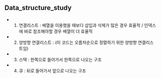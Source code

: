 ## Data_structure_study

*  1. 연결리스트 :
배열을 이용했을 때보다 삽입과 삭제가 많은 경우 효율적 / 인덱스에 바로 참조해야할 경우 배열이 더 효율적
*  2. 양방향 연결리스트 :
(이 코드는 오름차순으로 정렬하기 위한 양방향 연결리스트임)
*  3. 스택 :
한쪽으로 들어가서 한쪽으로 나오는 구조
*  4. 큐 :
뒤로 들어가서 앞으로 나오는 구조
